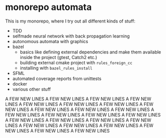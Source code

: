 # monorepo automata

This is my monorepo, where I try out all different kinds of stuff:
* TDD
* selfmade neural network with back propagation learning
* autonomous automata with graphics
* bazel
  * basics like defining external dependencies and make them available inside the project (gtest, Catch2 etc.)
  * building external cmake project with `rules_foreign_cc`
  * installing with `bazel_rules_install`
* SFML
* automated coverage reports from unittests
* docker
* various other stuff

A FEW NEW LINES
A FEW NEW LINES
A FEW NEW LINES
A FEW NEW LINES
A FEW NEW LINES
A FEW NEW LINES
A FEW NEW LINES
A FEW NEW LINES
A FEW NEW LINES
A FEW NEW LINES
A FEW NEW LINES
A FEW NEW LINES
A FEW NEW LINES
A FEW NEW LINES
A FEW NEW LINES
A FEW NEW LINES
A FEW NEW LINES
A FEW NEW LINES
A FEW NEW LINES
A FEW NEW LINES
A FEW NEW LINES
A FEW NEW LINES
A FEW NEW LINES
A FEW NEW LINES
A FEW NEW LINES
